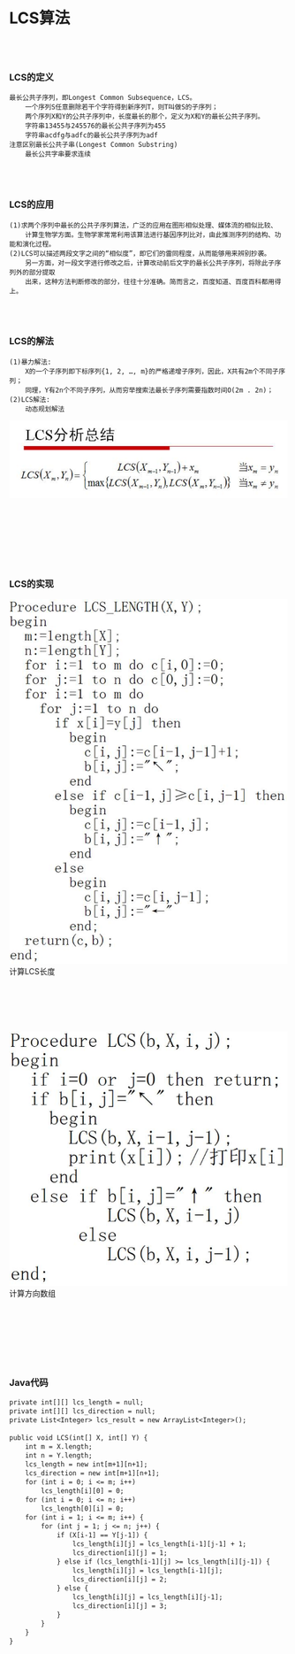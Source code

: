 # LCS算法

<br><br>

### LCS的定义
```
最长公共子序列，即Longest Common Subsequence，LCS。
	一个序列S任意删除若干个字符得到新序列T，则T叫做S的子序列；
	两个序列X和Y的公共子序列中，长度最长的那个，定义为X和Y的最长公共子序列。
	字符串13455与245576的最长公共子序列为455
	字符串acdfg与adfc的最长公共子序列为adf
注意区别最长公共子串(Longest Common Substring)
	最长公共字串要求连续
```

<br><br>

### LCS的应用
```
(1)求两个序列中最长的公共子序列算法，广泛的应用在图形相似处理、媒体流的相似比较、
	计算生物学方面。生物学家常常利用该算法进行基因序列比对，由此推测序列的结构、功能和演化过程。
(2)LCS可以描述两段文字之间的“相似度”，即它们的雷同程度，从而能够用来辨别抄袭。
	另一方面，对一段文字进行修改之后，计算改动前后文字的最长公共子序列，将除此子序列外的部分提取
	出来，这种方法判断修改的部分，往往十分准确。简而言之，百度知道、百度百科都用得上。
```


<br><br>

### LCS的解法
```
(1)暴力解法:
	X的一个子序列即下标序列{1, 2, …, m}的严格递增子序列，因此，X共有2m个不同子序列；
	同理，Y有2n个不同子序列，从而穷举搜索法最长子序列需要指数时间O(2m . 2n)；
(2)LCS解法:
	动态规划解法
```
![img](https://github.com/luguanxing/Data-Structures-and-Algorithms/blob/master/%E7%BB%8F%E5%85%B8%E7%AE%97%E6%B3%95%E5%AD%A6%E4%B9%A0/01-LCS%E7%AE%97%E6%B3%95/lcs.jpg?raw=true)<br>

<br><br><br><br><br><br>

### LCS的实现
![img](https://github.com/luguanxing/Data-Structures-and-Algorithms/blob/master/%E7%BB%8F%E5%85%B8%E7%AE%97%E6%B3%95%E5%AD%A6%E4%B9%A0/01-LCS%E7%AE%97%E6%B3%95/lcs1.jpg?raw=true)<br>
计算LCS长度

<br><br><br><br><br>
![img](https://github.com/luguanxing/Data-Structures-and-Algorithms/blob/master/%E7%BB%8F%E5%85%B8%E7%AE%97%E6%B3%95%E5%AD%A6%E4%B9%A0/01-LCS%E7%AE%97%E6%B3%95/lcs2.jpg?raw=true)<br>
计算方向数组

<br><br><br><br><br><br>

### Java代码
```
private int[][] lcs_length = null;
private int[][] lcs_direction = null;
private List<Integer> lcs_result = new ArrayList<Integer>();

public void LCS(int[] X, int[] Y) {
	int m = X.length;
	int n = Y.length;
	lcs_length = new int[m+1][n+1];
	lcs_direction = new int[m+1][n+1];
	for (int i = 0; i <= m; i++)
		lcs_length[i][0] = 0;
	for (int i = 0; i <= n; i++)
		lcs_length[0][i] = 0;
	for (int i = 1; i <= m; i++) {
		for (int j = 1; j <= n; j++) {
			if (X[i-1] == Y[j-1]) {
				lcs_length[i][j] = lcs_length[i-1][j-1] + 1;
				lcs_direction[i][j] = 1;
			} else if (lcs_length[i-1][j] >= lcs_length[i][j-1]) {
				lcs_length[i][j] = lcs_length[i-1][j];
				lcs_direction[i][j] = 2;
			} else {
				lcs_length[i][j] = lcs_length[i][j-1];
				lcs_direction[i][j] = 3;
			}
		}
	}
}

```

